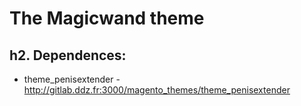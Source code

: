 # The Magicwand theme

## h2. Dependences:

* theme_penisextender - http://gitlab.ddz.fr:3000/magento_themes/theme_penisextender
